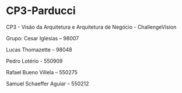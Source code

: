 # CP3-Parducci
CP3 - Visão da Arquitetura e Arquitetura de Negócio - ChallengeVision

Grupo:
Cesar Iglesias – 98007

Lucas Thomazette – 98048

Pedro Lotério - 550909

Rafael Bueno Villela – 550275

Samuel Schaeffer Aguiar – 550212

